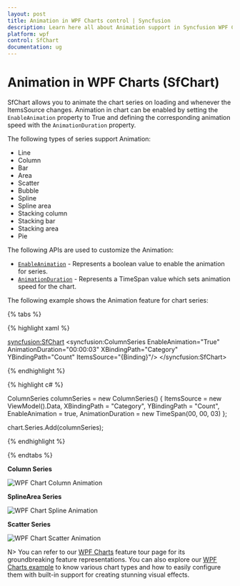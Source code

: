 ```yaml
---
layout: post
title: Animation in WPF Charts control | Syncfusion
description: Learn here all about Animation support in Syncfusion WPF Charts (SfChart) control, its elements and more details.
platform: wpf
control: SfChart
documentation: ug
---
```


# Animation in WPF Charts (SfChart)

SfChart allows you to animate the chart series on loading and whenever the ItemsSource changes. Animation in chart can be enabled by setting the `EnableAnimation` property to True and defining the corresponding animation speed with the `AnimationDuration` property.

The following types of series support Animation:

* Line
* Column
* Bar
* Area
* Scatter
* Bubble
* Spline
* Spline area
* Stacking column
* Stacking bar
* Stacking area
* Pie

The following APIs are used to customize the Animation:

* [`EnableAnimation`](https://help.syncfusion.com/cr/wpf/Syncfusion.UI.Xaml.Charts.ChartSeriesBase.html#Syncfusion_UI_Xaml_Charts_ChartSeriesBase_EnableAnimation) - Represents a boolean value to enable the animation for series.
* [`AnimationDuration`](https://help.syncfusion.com/cr/wpf/Syncfusion.UI.Xaml.Charts.ChartSeriesBase.html#Syncfusion_UI_Xaml_Charts_ChartSeriesBase_AnimationDuration) - Represents a TimeSpan value which sets animation speed for the chart.

The following example shows the Animation feature for chart series:

{% tabs %}

{% highlight xaml %}

<syncfusion:SfChart>
    <syncfusion:ColumnSeries EnableAnimation="True" 
                            AnimationDuration="00:00:03" 
                            XBindingPath="Category" 
                            YBindingPath="Count" 
                            ItemsSource="{Binding}"/>
</syncfusion:SfChart>

{% endhighlight %}

{% highlight c# %}

ColumnSeries columnSeries = new ColumnSeries()
{
    ItemsSource = new ViewModel().Data,
    XBindingPath = "Category",
    YBindingPath = "Count",
    EnableAnimation = true,
    AnimationDuration = new TimeSpan(00, 00, 03)
};

chart.Series.Add(columnSeries);

{% endhighlight %}

{% endtabs %}

**Column Series**

![WPF Chart Column Animation](Animation_images/wpf-chart-column-animation.gif)

**SplineArea Series**

![WPF Chart Spline Animation](Animation_images/wpf-chart-spline-animation.gif)

**Scatter Series**

![WPF Chart Scatter Animation](Animation_images/wpf-chart-scatter-animation.gif)


N> You can refer to our [WPF Charts](https://www.syncfusion.com/wpf-controls/charts) feature tour page for its groundbreaking feature representations. You can also explore our [WPF Charts example](https://github.com/syncfusion/wpf-demos) to know various chart types and how to easily configure them with built-in support for creating stunning visual effects.